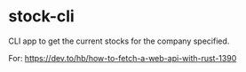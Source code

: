 # stock-cli

CLI app to get the current stocks for the company specified.

For: https://dev.to/hb/how-to-fetch-a-web-api-with-rust-1390
